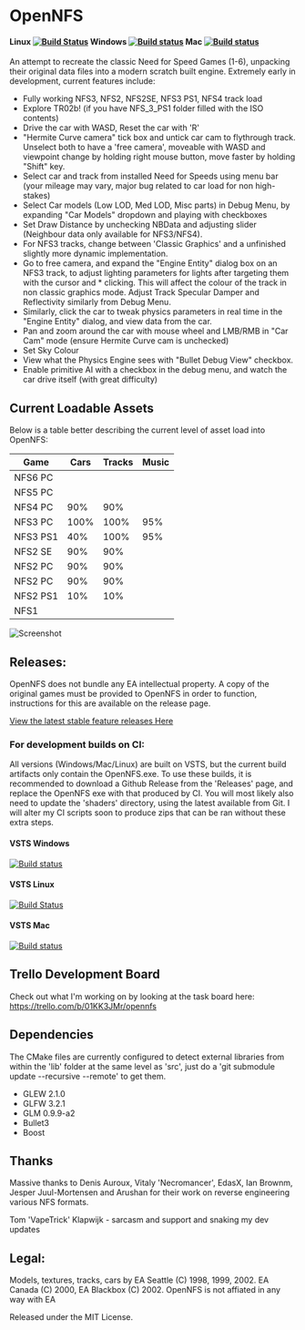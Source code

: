 # OpenNFS 

#### Linux [![Build Status](https://type2labs.visualstudio.com/OpenNFS/_apis/build/status/GCC%20Linux%20OpenNFS%20Build)](https://type2labs.visualstudio.com/OpenNFS/_build/latest?definitionId=4) Windows [![Build status](https://type2labs.visualstudio.com/OpenNFS/_apis/build/status/MinGW%20Windows%20OpenNFS%20Build)](https://type2labs.visualstudio.com/OpenNFS/_build/latest?definitionId=5) Mac [![Build status](https://type2labs.visualstudio.com/OpenNFS/_apis/build/status/Clang%20Mac%20OpenNFS%20Build)](https://type2labs.visualstudio.com/OpenNFS/_build/latest?definitionId=3)

An attempt to recreate the classic Need for Speed Games (1-6), unpacking their original data files into a modern scratch built engine. Extremely early in development, current features include:
 
  * Fully working NFS3, NFS2, NFS2SE, NFS3 PS1, NFS4 track load
  * Explore TR02b! (if you have NFS_3_PS1 folder filled with the ISO contents)
  * Drive the car with WASD, Reset the car with 'R'
  * "Hermite Curve camera" tick box and untick car cam to flythrough track. Unselect both to have a 'free camera', moveable with WASD and viewpoint change by holding right mouse button, move faster by holding "Shift" key.
  * Select car and track from installed Need for Speeds using menu bar (your mileage may vary, major bug related to car load for non high-stakes)
  * Select Car models (Low LOD, Med LOD, Misc parts) in Debug Menu, by expanding "Car Models" dropdown and playing with checkboxes
  * Set Draw Distance by unchecking NBData and adjusting slider (Neighbour data only available for NFS3/NFS4).
  * For NFS3 tracks, change between 'Classic Graphics' and a unfinished slightly more dynamic implementation.
  * Go to free camera, and expand the "Engine Entity" dialog box on an NFS3 track, to adjust lighting parameters for lights after targeting them with the cursor and * clicking. This will affect the colour of the track in non classic graphics mode. Adjust Track Specular Damper and Reflectivity similarly from Debug Menu.
  * Similarly, click the car to tweak physics parameters in real time in the "Engine Entity" dialog, and view data from the car.
  * Pan and zoom around the car with mouse wheel and LMB/RMB in "Car Cam" mode (ensure Hermite Curve cam is unchecked)
  * Set Sky Colour
  * View what the Physics Engine sees with "Bullet Debug View" checkbox.
  * Enable primitive AI with a checkbox in the debug menu, and watch the car drive itself (with great difficulty)

## Current Loadable Assets

Below is a table better describing the current level of asset load into OpenNFS:

| Game     | Cars | Tracks | Music |
|----------|------|--------|-------|
| NFS6 PC  |      |        |       |
| NFS5 PC  |      |        |       |
| NFS4 PC  | 90%  | 90%    |       |
| NFS3 PC  | 100% | 100%   | 95%   |
| NFS3 PS1 | 40%  | 100%   | 95%   |
| NFS2 SE  | 90%  | 90%    |       |
| NFS2 PC  | 90%  | 90%    |       |
| NFS2 PC  | 90%  | 90%    |       |
| NFS2 PS1 | 10%  | 10%    |       |
| NFS1     |      |        |       |

![Screenshot](../master/doc/BuildProgress.png)

## Releases:

OpenNFS does not bundle any EA intellectual property. A copy of the original games must be provided to OpenNFS in order to function, instructions for this are available on the release page.

[View the latest stable feature releases Here](https://github.com/AmrikSadhra/OpenNFS/releases)

### For development builds on CI:
All versions (Windows/Mac/Linux) are built on VSTS, but the current build artifacts only contain the OpenNFS.exe. To use these builds, it is recommended to download a Github Release from the 'Releases' page, and replace the OpenNFS exe with that produced by CI. You will most likely also need to update the 'shaders' directory, using the latest available from Git. I will alter my CI scripts soon to produce zips that can be ran without these extra steps.

#### VSTS Windows 
[![Build status](https://type2labs.visualstudio.com/OpenNFS/_apis/build/status/MinGW%20Windows%20OpenNFS%20Build)](https://type2labs.visualstudio.com/OpenNFS/_build/latest?definitionId=5)

#### VSTS Linux 
[![Build Status](https://type2labs.visualstudio.com/OpenNFS/_apis/build/status/GCC%20Linux%20OpenNFS%20Build)](https://type2labs.visualstudio.com/OpenNFS/_build/latest?definitionId=4)

#### VSTS Mac 
[![Build status](https://type2labs.visualstudio.com/OpenNFS/_apis/build/status/Clang%20Mac%20OpenNFS%20Build)](https://type2labs.visualstudio.com/OpenNFS/_build/latest?definitionId=3)

## Trello Development Board

Check out what I'm working on by looking at the task board here:
https://trello.com/b/01KK3JMr/opennfs

## Dependencies

The CMake files are currently configured to detect external libraries from within the 'lib' folder at the same level as 'src', just do a 'git submodule update --recursive --remote' to get them.

* GLEW 2.1.0
* GLFW 3.2.1
* GLM 0.9.9-a2
* Bullet3
* Boost

## Thanks

Massive thanks to Denis Auroux, Vitaly 'Necromancer', EdasX, Ian Brownm, Jesper Juul-Mortensen and Arushan for their work on reverse engineering various NFS formats.

Tom 'VapeTrick' Klapwijk - sarcasm and support and snaking my dev updates

## Legal:
Models, textures, tracks, cars by EA Seattle (C) 1998, 1999, 2002. EA Canada (C) 2000, EA Blackbox (C) 2002.
OpenNFS is not affiated in any way with EA

Released under the MIT License.

